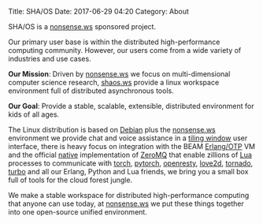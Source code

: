 Title: SHA/OS
Date: 2017-06-29 04:20
Category: About

SHA/OS is a [nonsense.ws](https://nonsense.ws) sponsored project. 

Our primary user base is within the distributed high-performance computing community. However, our users come from a wide variety of industries and use cases.

**Our Mission**: Driven by [nonsense.ws](https://nonsense.ws) we focus on multi-dimensional computer science research, [shaos.ws](https://shaos.ws) provide a linux workspace environment full of distributed asynchronous tools.

**Our Goal**: Provide a stable, scalable, extensible, distributed environment for kids of all ages.

The Linux distribution is based on [Debian](https://www.debian.org/) plus the [nonsense.ws](https://nonsense.ws) environment we provide chat and voice assistance in a [tiling window](https://i3wm.org/docs/) user interface, there is heavy focus on integration with the BEAM [Erlang/OTP](http://www.erlang.org/) VM and the official [native](https://github.com/zeromq/chumak) implementation of [ZeroMQ](http://zeromq.org) that enable zillions of [Lua](https://github.com/rvirding/luerl) processes to communicate with [torch](http://torch.ch), [pytorch](http://pytorch.org/), [openresty](http://openresty.org/), [love2d](https://love2d.org), [tornado](http://www.tornadoweb.org/en/stable/), [turbo](https://turbo.readthedocs.io/en/latest/) and all our Erlang, Python and Lua friends, we bring you a small box full of tools for the cloud forest jungle.

We make a stable workspace for distributed high-performance computing that anyone can use today, at [nonsense.ws](https://nonsense.ws) we put these things together into one open-source unified environment.